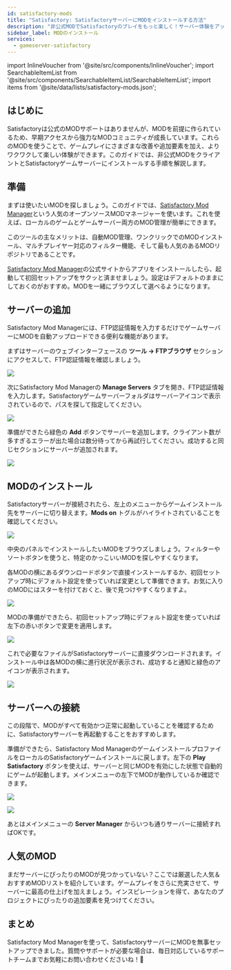 ```yaml
---
id: satisfactory-mods
title: "Satisfactory: SatisfactoryサーバーにMODをインストールする方法"
description: "非公式MODでSatisfactoryのプレイをもっと楽しく！サーバー体験をアップグレードする方法を今すぐチェックしよう"
sidebar_label: MODのインストール
services:
  - gameserver-satisfactory
---
```


import InlineVoucher from '@site/src/components/InlineVoucher';
import SearchableItemList from '@site/src/components/SearchableItemList/SearchableItemList';
import items from '@site/data/lists/satisfactory-mods.json';

## はじめに

Satisfactoryは公式のMODサポートはありませんが、MODを前提に作られているため、早期アクセスから強力なMODコミュニティが成長しています。これらのMODを使うことで、ゲームプレイにさまざまな改善や追加要素を加え、よりワクワクして楽しい体験ができます。このガイドでは、非公式MODをクライアントとSatisfactoryゲームサーバーにインストールする手順を解説します。

<InlineVoucher />

## 準備

まずは使いたいMODを探しましょう。このガイドでは、[Satisfactory Mod Manager](https://ficsit.app/)という人気のオープンソースMODマネージャーを使います。これを使えば、ローカルのゲームとゲームサーバー両方のMOD管理が簡単にできます。

このツールの主なメリットは、自動MOD管理、ワンクリックでのMODインストール、マルチプレイヤー対応のフィルター機能、そして最も人気のあるMODリポジトリであることです。

[Satisfactory Mod Manager](https://ficsit.app/)の公式サイトからアプリをインストールしたら、起動して初回セットアップをサクッと済ませましょう。設定はデフォルトのままにしておくのがおすすめ。MODを一緒にブラウズして選べるようになります。

## サーバーの追加

Satisfactory Mod Managerには、FTP認証情報を入力するだけでゲームサーバーにMODを自動アップロードできる便利な機能があります。

まずはサーバーのウェブインターフェースの **ツール -> FTPブラウザ** セクションにアクセスして、FTP認証情報を確認しましょう。

![](https://screensaver01.zap-hosting.com/index.php/s/bmEiCgJ56N6KeJ6/preview)

次にSatisfactory Mod Managerの **Manage Servers** タブを開き、FTP認証情報を入力します。Satisfactoryゲームサーバーフォルダはサーバーアイコンで表示されているので、パスを探して指定してください。

![](https://screensaver01.zap-hosting.com/index.php/s/9RqoD845JWfFCYT/preview)

準備ができたら緑色の **Add** ボタンでサーバーを追加します。クライアント数が多すぎるエラーが出た場合は数分待ってから再試行してください。成功すると同じセクションにサーバーが追加されます。

![](https://screensaver01.zap-hosting.com/index.php/s/iS4j2RyxJNYZc85/preview)

## MODのインストール

Satisfactoryサーバーが接続されたら、左上のメニューからゲームインストール先をサーバーに切り替えます。**Mods on** トグルがハイライトされていることを確認してください。

![](https://screensaver01.zap-hosting.com/index.php/s/dn9qpR24pm37727/preview)

中央のパネルでインストールしたいMODをブラウズしましょう。フィルターやソートボタンを使うと、特定のかっこいいMODを探しやすくなります。

各MODの横にあるダウンロードボタンで直接インストールするか、初回セットアップ時にデフォルト設定を使っていれば変更として準備できます。お気に入りのMODにはスターを付けておくと、後で見つけやすくなりますよ。

![](https://screensaver01.zap-hosting.com/index.php/s/9984GJDTkpZjLXW/preview)

MODの準備ができたら、初回セットアップ時にデフォルト設定を使っていれば左下の赤いボタンで変更を適用します。

![](https://screensaver01.zap-hosting.com/index.php/s/Tjnkoo5bYgAB86M/preview)

これで必要なファイルがSatisfactoryサーバーに直接ダウンロードされます。インストール中は各MODの横に進行状況が表示され、成功すると通知と緑色のアイコンが表示されます。

![](https://screensaver01.zap-hosting.com/index.php/s/gE5qrazYq9wm2Sa/preview)

## サーバーへの接続

この段階で、MODがすべて有効かつ正常に起動していることを確認するために、Satisfactoryサーバーを再起動することをおすすめします。

準備ができたら、Satisfactory Mod ManagerのゲームインストールプロファイルをローカルのSatisfactoryゲームインストールに戻します。左下の **Play Satisfactory** ボタンを使えば、サーバーと同じMODを有効にした状態で自動的にゲームが起動します。メインメニューの左下でMODが動作しているか確認できます。

![](https://screensaver01.zap-hosting.com/index.php/s/NaRPTMRydm74Eor/preview)

![](https://screensaver01.zap-hosting.com/index.php/s/AfwKqcTetZgTQim/preview)

あとはメインメニューの **Server Manager** からいつも通りサーバーに接続すればOKです。



## 人気のMOD

まだサーバーにぴったりのMODが見つかっていない？ここでは厳選した人気＆おすすめMODリストを紹介しています。ゲームプレイをさらに充実させて、サーバーに最高の仕上げを加えましょう。インスピレーションを得て、あなたのプロジェクトにぴったりの追加要素を見つけてください。

<SearchableItemList items={items} />



## まとめ

Satisfactory Mod Managerを使って、SatisfactoryサーバーにMODを無事セットアップできました。質問やサポートが必要な場合は、毎日対応しているサポートチームまでお気軽にお問い合わせくださいね！🙂

<InlineVoucher />